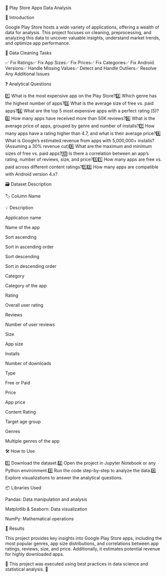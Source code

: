 📱 Play Store Apps Data Analysis

🌟 Introduction

Google Play Store hosts a wide variety of applications, offering a wealth of data for analysis. This project focuses on cleaning, preprocessing, and analyzing this data to uncover valuable insights, understand market trends, and optimize app performance.

🧹 Data Cleaning Tasks

✅ Fix Ratings✅ Fix App Sizes✅ Fix Prices✅ Fix Categories✅ Fix Android Versions✅ Handle Missing Values✅ Detect and Handle Outliers✅ Resolve Any Additional Issues

❓ Analytical Questions

1️⃣ What is the most expensive app on the Play Store?2️⃣ Which genre has the highest number of apps?3️⃣ What is the average size of free vs. paid apps?4️⃣ What are the top 5 most expensive apps with a perfect rating (5)?5️⃣ How many apps have received more than 50K reviews?6️⃣ What is the average price of apps, grouped by genre and number of installs?7️⃣ How many apps have a rating higher than 4.7, and what is their average price?8️⃣ What is Google’s estimated revenue from apps with 5,000,000+ installs? (Assuming a 30% revenue cut)9️⃣ What are the maximum and minimum sizes of free vs. paid apps?🔟 Is there a correlation between an app’s rating, number of reviews, size, and price?1️⃣1️⃣ How many apps are free vs. paid across different content ratings?1️⃣2️⃣ How many apps are compatible with Android version 4.x?

🗃️ Dataset Description

🏷️ Column Name

💡 Description

Application name

Name of the app

Sort ascending

Sort in ascending order

Sort descending

Sort in descending order

Category

Category of the app

Rating

Overall user rating

Reviews

Number of user reviews

Size

App size

Installs

Number of downloads

Type

Free or Paid

Price

App price

Content Rating

Target age group

Genres

Multiple genres of the app

🛠️ How to Use

1️⃣ Download the dataset.2️⃣ Open the project in Jupyter Notebook or any Python environment.3️⃣ Run the code step-by-step to analyze the data.4️⃣ Explore visualizations to answer the analytical questions.

📦 Libraries Used

Pandas: Data manipulation and analysis

Matplotlib & Seaborn: Data visualization

NumPy: Mathematical operations

📝 Results

This project provides key insights into Google Play Store apps, including the most popular genres, app size distributions, and correlations between app ratings, reviews, size, and price. Additionally, it estimates potential revenue for highly downloaded apps.

🎯 This project was executed using best practices in data science and statistical analysis. 🚀

